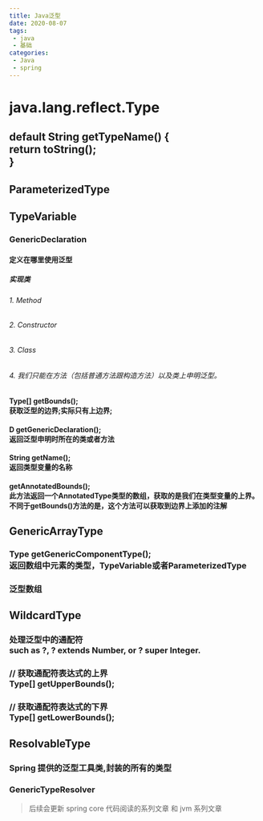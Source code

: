 ```yaml
---
title: Java泛型
date: 2020-08-07
tags:
 - java
 - 基础
categories:
 - Java
 - spring
---
```




# java.lang.reflect.Type

## default String getTypeName\(\) \{<br/>        return toString\(\);<br/>    \}

## ParameterizedType

## TypeVariable

### GenericDeclaration

#### 定义在哪里使用泛型

##### 实现类

###### 1. Method

###### 2. Constructor

###### 3. Class

###### 4. 我们只能在方法（包括普通方法跟构造方法）以及类上申明泛型。

####  Type\[\] getBounds\(\);<br/>获取泛型的边界;实际只有上边界;

####  D getGenericDeclaration\(\);<br/>返回泛型申明时所在的类或者方法

#### String getName\(\);<br/>返回类型变量的名称

#### getAnnotatedBounds\(\);<br/>此方法返回一个AnnotatedType类型的数组，获取的是我们在类型变量的上界。<br/>不同于getBounds\(\)方法的是，这个方法可以获取到边界上添加的注解

## GenericArrayType

### Type getGenericComponentType\(\);<br/>返回数组中元素的类型，TypeVariable或者ParameterizedType

### 泛型数组

## WildcardType

### 处理泛型中的通配符<br/>such as ?, ? extends Number, or ? super Integer\.

###     // 获取通配符表达式的上界<br/>    Type\[\] getUpperBounds\(\);

### // 获取通配符表达式的下界<br/>    Type\[\] getLowerBounds\(\);

## ResolvableType

### Spring 提供的泛型工具类,封装的所有的类型

### GenericTypeResolver

> 后续会更新 spring core 代码阅读的系列文章 和 jvm 系列文章
